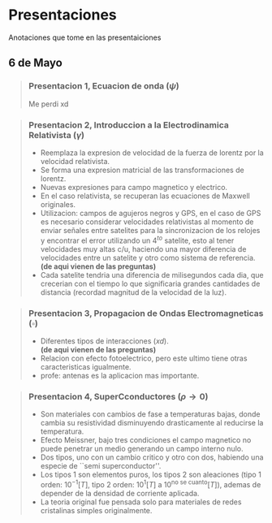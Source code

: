 # Presentaciones
Anotaciones que tome en las presentaiciones


## 6 de Mayo

> ### Presentacion 1, Ecuacion de onda $(\psi)$
> Me perdi xd

> ### Presentacion 2, Introduccion a la Electrodinamica Relativista $(\gamma)$
>  * Reemplaza la expresion de velocidad de la fuerza de lorentz por la velocidad relativista. 
> * Se forma una expresion matricial de las transformaciones de lorentz. 
> * Nuevas expresiones para campo magnetico y electrico.
> * En el caso relativista, se recuperan las ecuaciones de Maxwell originales.
> * Utilizacion: campos de agujeros negros y GPS, en el caso de GPS es necesario considerar velocidades relativistas al momento de enviar señales entre satelites para la sincronizacion de los relojes y encontrar el error utilizando un $4^{to}$ satelite, esto al tener velocidades muy altas c/u, haciendo una mayor diferencia de velocidades entre un satelite y otro como sistema de referencia. \
> **(de aqui vienen de las preguntas)**
> * Cada satelite tendria una diferencia de milisegundos cada dia, que crecerian con el tiempo lo que significaria grandes cantidades de distancia (recordad magnitud de la velocidad de la luz).

> ### Presentacion 3, Propagacion de Ondas Electromagneticas $(\square)$
> * Diferentes tipos de interacciones $(xd)$. \
> **(de aqui vienen de las preguntas)**
> * Relacion con efecto fotoelectrico, pero este ultimo tiene otras caracteristicas igualmente.
> * profe: antenas es la aplicacion mas importante.

> ### Presentacion 4, SuperCconductores $(\rho\to 0)$
> * Son materiales con cambios de fase a temperaturas bajas, donde cambia su resistividad disminuyendo drasticamente al reducirse la temperatura.
> * Efecto Meissner, bajo tres condiciones el campo magnetico no puede penetrar un medio generando un campo interno nulo.
> * Dos tipos, uno con un cambio critico y otro con dos, habiendo una especie de ``semi superconductor''.
> * Los tipos 1 son elementos puros, los tipos 2 son aleaciones (tipo 1 orden: $10^{-1}[T]$, tipo 2 orden: $10^{1}[T]$ a $10^{\text{no se cuanto}}[T]$), ademas de depender de la densidad de corriente aplicada.
> * La teoria original fue pensada solo para materiales de redes cristalinas simples originalmente.




